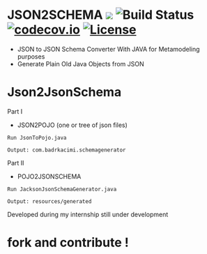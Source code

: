 # JSON2SCHEMA ![](https://img.shields.io/badge/contributions-welcome-brightgreen.svg?style=flat) ![Build Status](https://travis-ci.org/shekhargulati/spring-boot-maven-angular-starter.svg?branch=master)  [![codecov.io](https://codecov.io/github/shekhargulati/strman-java/coverage.svg?branch=master)](https://codecov.io/github/shekhargulati/strman-java?branch=master) [![License](https://img.shields.io/:license-mit-blue.svg)](./LICENSE.txt)
* JSON to JSON Schema Converter With JAVA 
for Metamodeling purposes
* Generate Plain Old Java Objects from JSON

# Json2JsonSchema
Part I 
* JSON2POJO (one or tree of json files)
```
Run JsonToPojo.java
```
```
Output: com.badrkacimi.schemagenerator
```
Part II
* POJO2JSONSCHEMA 
```
Run JacksonJsonSchemaGenerator.java
```
```
Output: resources/generated
```
 Developed during my internship 
 still under development 
 # fork and contribute !
 
 
